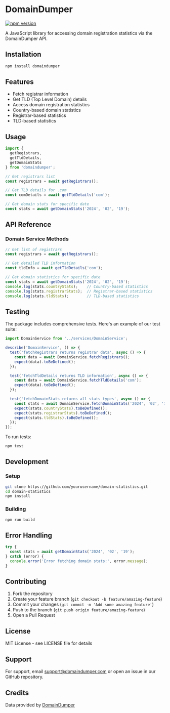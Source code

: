 # DomainDumper

[![npm version](https://badge.fury.io/js/domaindumper.svg)](https://www.npmjs.com/package/domaindumper)

A JavaScript library for accessing domain registration statistics via the DomainDumper API.

## Installation

```bash
npm install domaindumper
```

## Features

- Fetch registrar information
- Get TLD (Top Level Domain) details
- Access domain registration statistics
- Country-based domain statistics
- Registrar-based statistics
- TLD-based statistics

## Usage

```javascript
import { 
  getRegistrars, 
  getTldDetails, 
  getDomainStats 
} from 'domaindumper';

// Get registrars list
const registrars = await getRegistrars();

// Get TLD details for .com
const comDetails = await getTldDetails('com');

// Get domain stats for specific date
const stats = await getDomainStats('2024', '02', '19');
```

## API Reference

### Domain Service Methods

```javascript
// Get list of registrars
const registrars = await getRegistrars();

// Get detailed TLD information
const tldInfo = await getTldDetails('com');

// Get domain statistics for specific date
const stats = await getDomainStats('2024', '02', '19');
console.log(stats.countryStats);    // Country-based statistics
console.log(stats.registrarStats);  // Registrar-based statistics
console.log(stats.tldStats);        // TLD-based statistics
```

## Testing

The package includes comprehensive tests. Here's an example of our test suite:

```javascript
import DomainService from '../services/DomainService';

describe('DomainService', () => {
  test('fetchRegistrars returns registrar data', async () => {
    const data = await DomainService.fetchRegistrars();
    expect(data).toBeDefined();
  });

  test('fetchTldDetails returns TLD information', async () => {
    const data = await DomainService.fetchTldDetails('com');
    expect(data).toBeDefined();
  });

  test('fetchDomainStats returns all stats types', async () => {
    const stats = await DomainService.fetchDomainStats('2024', '02', '19');
    expect(stats.countryStats).toBeDefined();
    expect(stats.registrarStats).toBeDefined();
    expect(stats.tldStats).toBeDefined();
  });
});
```

To run tests:

```bash
npm test
```

## Development

### Setup
```bash
git clone https://github.com/yourusername/domain-statistics.git
cd domain-statistics
npm install
```

### Building
```bash
npm run build
```

## Error Handling

```javascript
try {
  const stats = await getDomainStats('2024', '02', '19');
} catch (error) {
  console.error('Error fetching domain stats:', error.message);
}
```

## Contributing

1. Fork the repository
2. Create your feature branch (`git checkout -b feature/amazing-feature`)
3. Commit your changes (`git commit -m 'Add some amazing feature'`)
4. Push to the branch (`git push origin feature/amazing-feature`)
5. Open a Pull Request

## License

MIT License - see LICENSE file for details

## Support

For support, email support@domaindumper.com or open an issue in our GitHub repository.

## Credits

Data provided by [DomainDumper](https://www.domaindumper.com)
